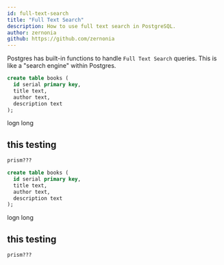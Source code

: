 ```yaml
---
id: full-text-search
title: "Full Text Search"
description: How to use full text search in PostgreSQL.
author: zernonia
github: https://github.com/zernonia
---
```


Postgres has built-in functions to handle `Full Text Search` queries. This is like a "search engine" within Postgres.

```sql
create table books (
  id serial primary key,
  title text,
  author text,
  description text
);
```

logn long

## this testing

```sh
prism???
```

```sql
create table books (
  id serial primary key,
  title text,
  author text,
  description text
);
```

logn long

## this testing

```sh
prism???
```
